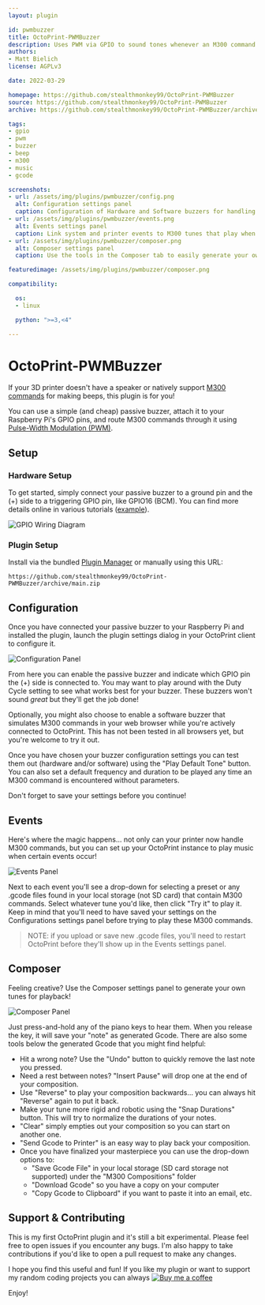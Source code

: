 ```yaml
---
layout: plugin

id: pwmbuzzer
title: OctoPrint-PWMBuzzer
description: Uses PWM via GPIO to sound tones whenever an M300 command is encountered
authors:
- Matt Bielich
license: AGPLv3

date: 2022-03-29

homepage: https://github.com/stealthmonkey99/OctoPrint-PWMBuzzer
source: https://github.com/stealthmonkey99/OctoPrint-PWMBuzzer
archive: https://github.com/stealthmonkey99/OctoPrint-PWMBuzzer/archive/main.zip

tags:
- gpio
- pwm
- buzzer
- beep
- m300
- music
- gcode

screenshots:
- url: /assets/img/plugins/pwmbuzzer/config.png
  alt: Configuration settings panel
  caption: Configuration of Hardware and Software buzzers for handling M300 commands
- url: /assets/img/plugins/pwmbuzzer/events.png
  alt: Events settings panel
  caption: Link system and printer events to M300 tunes that play when they are triggered
- url: /assets/img/plugins/pwmbuzzer/composer.png
  alt: Composer settings panel
  caption: Use the tools in the Composer tab to easily generate your own M300 tunes

featuredimage: /assets/img/plugins/pwmbuzzer/composer.png

compatibility:

  os:
  - linux

  python: ">=3,<4"

---
```


# OctoPrint-PWMBuzzer

If your 3D printer doesn't have a speaker or natively support [M300 commands](https://reprap.org/wiki/G-code#M300:_Play_beep_sound) for making beeps, this plugin is for you!

You can use a simple (and cheap) passive buzzer, attach it to your Raspberry Pi's GPIO pins, and route M300 commands through it using [Pulse-Width Modulation (PWM)](https://en.wikipedia.org/wiki/Pulse-width_modulation).

## Setup

### Hardware Setup

To get started, simply connect your passive buzzer to a ground pin and the (+) side to a triggering GPIO pin, like GPIO16 (BCM).  You can find more details online in various tutorials ([example](https://github.com/stealthmonkey99/OctoPrint-PWMBuzzer)).

![GPIO Wiring Diagram](/assets/img/plugins/pwmbuzzer/gpio-pwm-buzzer-diagram.png)

### Plugin Setup

Install via the bundled [Plugin Manager](https://docs.octoprint.org/en/master/bundledplugins/pluginmanager.html)
or manually using this URL:

    https://github.com/stealthmonkey99/OctoPrint-PWMBuzzer/archive/main.zip

## Configuration

Once you have connected your passive buzzer to your Raspberry Pi and installed the plugin, launch the plugin settings dialog in your OctoPrint client to configure it.

![Configuration Panel](/assets/img/plugins/pwmbuzzer/config.png)

From here you can enable the passive buzzer and indicate which GPIO pin the (+) side is connected to.  You may want to play around with the Duty Cycle setting to see what works best for your buzzer.  These buzzers won't sound _great_ but they'll get the job done!

Optionally, you might also choose to enable a software buzzer that simulates M300 commands in your web browser while you're actively connected to OctoPrint.  This has not been tested in all browsers yet, but you're welcome to try it out.

Once you have chosen your buzzer configuration settings you can test them out (hardware and/or software) using the "Play Default Tone" button.  You can also set a default frequency and duration to be played any time an M300 command is encountered without parameters.

Don't forget to save your settings before you continue!

## Events

Here's where the magic happens... not only can your printer now handle M300 commands, but you can set up your OctoPrint instance to play music when certain events occur!

![Events Panel](/assets/img/plugins/pwmbuzzer/events.png)

Next to each event you'll see a drop-down for selecting a preset or any .gcode files found in your local storage (not SD card) that contain M300 commands.  Select whatever tune you'd like, then click "Try it" to play it.  Keep in mind that you'll need to have saved your settings on the Configurations settings panel before trying to play these M300 commands.

> NOTE: if you upload or save new .gcode files, you'll need to restart OctoPrint before they'll show up in the Events settings panel.

## Composer

Feeling creative?  Use the Composer settings panel to generate your own tunes for playback!

![Composer Panel](/assets/img/plugins/pwmbuzzer/composer.png)

Just press-and-hold any of the piano keys to hear them.  When you release the key, it will save your "note" as generated Gcode.  There are also some tools below the generated Gcode that you might find helpful:

- Hit a wrong note?  Use the "Undo" button to quickly remove the last note you pressed.
- Need a rest between notes?  "Insert Pause" will drop one at the end of your composition.
- Use "Reverse" to play your composition backwards... you can always hit "Reverse" again to put it back.
- Make your tune more rigid and robotic using the "Snap Durations" button.  This will try to normalize the durations of your notes.
- "Clear" simply empties out your composition so you can start on another one.
- "Send Gcode to Printer" is an easy way to play back your composition.
- Once you have finalized your masterpiece you can use the drop-down options to:
  - "Save Gcode File" in your local storage (SD card storage not supported) under the "M300 Compositions" folder
  - "Download Gcode" so you have a copy on your computer
  - "Copy Gcode to Clipboard" if you want to paste it into an email, etc.

## Support & Contributing

This is my first OctoPrint plugin and it's still a bit experimental.  Please feel free to open issues if you encounter any bugs.  I'm also happy to take contributions if you'd like to open a pull request to make any changes.

I hope you find this useful and fun!  If you like my plugin or want to support my random coding projects you can always
[![Buy me a coffee](/assets/img/plugins/pwmbuzzer/bmc-button-sm.png)](https://www.buymeacoffee.com/mbielich)

Enjoy!
